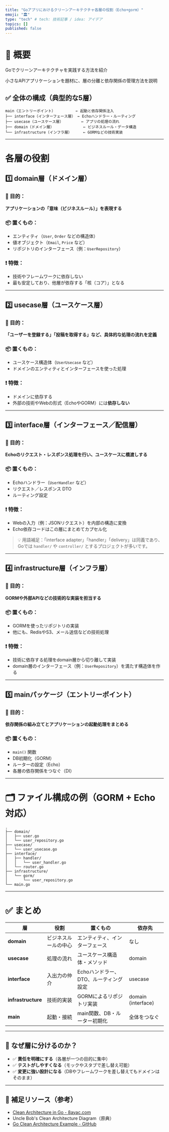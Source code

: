 ```yaml
---
title: "Goアプリにおけるクリーンアーキテクチャ各層の役割（Echo+gorm）"
emoji: "🏛️"
type: "tech" # tech: 技術記事 / idea: アイデア
topics: []
published: false
---
```


# 🎯 概要
Goでクリーンアーキテクチャを実践する方法を紹介

小さなAPIアプリケーションを題材に、層の分離と依存関係の管理方法を説明

## ✅ 全体の構成（典型的な5層）

```
main（エントリーポイント）         ← 起動と依存関係注入
├── interface（インターフェース層） ← Echoハンドラー・ルーティング
├── usecase（ユースケース層）        ← アプリの処理の流れ
├── domain（ドメイン層）             ← ビジネスルール・データ構造
└── infrastructure（インフラ層）     ← GORMなどの技術実装
```

---

# 各層の役割

## 1️⃣ domain層（ドメイン層）

### 📌 目的：
**アプリケーションの「意味（ビジネスルール）」を表現する**

### 📦 置くもの：
- エンティティ（`User`, `Order` などの構造体）
- 値オブジェクト（`Email`, `Price` など）
- リポジトリのインターフェース（例：`UserRepository`）

### ❗ 特徴：
- 技術やフレームワークに依存しない
- 最も安定しており、他層が依存する「核（コア）」となる

---

## 2️⃣ usecase層（ユースケース層）

### 📌 目的：
**「ユーザーを登録する」「投稿を取得する」など、具体的な処理の流れを定義**

### 📦 置くもの：
- ユースケース構造体（`UserUsecase` など）
- ドメインのエンティティとインターフェースを使った処理

### ❗ 特徴：
- ドメインに依存する
- 外部の技術やWebの形式（EchoやGORM）には**依存しない**

---

## 3️⃣ interface層（インターフェース／配信層）

### 📌 目的：
**Echoのリクエスト・レスポンス処理を行い、ユースケースに橋渡しする**

### 📦 置くもの：
- Echoハンドラー（`UserHandler` など）
- リクエスト／レスポンス DTO
- ルーティング設定

### ❗ 特徴：
- Webの入力（例：JSONリクエスト）を内部の構造に変換
- Echo依存コードはこの層にまとめてカプセル化

> 💡 用語補足：「interface adapter」「handler」「delivery」は同義であり、Goでは `handler/` や `controller/` とするプロジェクトが多いです。

---

## 4️⃣ infrastructure層（インフラ層）

### 📌 目的：
**GORMや外部APIなどの技術的な実装を担当する**

### 📦 置くもの：
- GORMを使ったリポジトリの実装
- 他にも、RedisやS3、メール送信などの技術処理

### ❗ 特徴：
- 技術に依存する処理をdomain層から切り離して実装
- domain層のインターフェース（例：`UserRepository`）を満たす構造体を作る

---

## 5️⃣ mainパッケージ（エントリーポイント）

### 📌 目的：
**依存関係の組み立てとアプリケーションの起動処理をまとめる**

### 📦 置くもの：
- `main()` 関数
- DB初期化（GORM）
- ルーターの設定（Echo）
- 各層の依存関係をつなぐ（DI）

---

# 🗂️ ファイル構成の例（GORM + Echo 対応）

```
.
├── domain/
│   ├── user.go
│   └── user_repository.go
├── usecase/
│   └── user_usecase.go
├── interface/
│   ├── handler/
│   │   └── user_handler.go
│   └── router.go
├── infrastructure/
│   └── gorm/
│       └── user_repository.go
└── main.go
```

---

# ✅ まとめ

| 層               | 役割                   | 置くもの                              | 依存先            |
|------------------|------------------------|---------------------------------------|-------------------|
| **domain**       | ビジネスルールの中心   | エンティティ、インターフェース        | なし              |
| **usecase**      | 処理の流れ             | ユースケース構造体・メソッド          | domain            |
| **interface**    | 入出力の仲介           | Echoハンドラー、DTO、ルーティング設定 | usecase           |
| **infrastructure** | 技術的実装             | GORMによるリポジトリ実装              | domain (interface) |
| **main**         | 起動・接続             | main関数、DB・ルーター初期化          | 全体をつなぐ       |

---

## 🎯 なぜ層に分けるのか？

- ✅ **責任を明確にする**（各層が一つの目的に集中）
- ✅ **テストがしやすくなる**（モックやスタブで差し替え可能）
- ✅ **変更に強い設計になる**（DBやフレームワークを差し替えてもドメインはそのまま）

---

## 🔗 補足リソース（参考）

- [Clean Architecture in Go - 8ayac.com](https://8ayac.com/posts/clean-architecture-in-go/)
- Uncle Bob's Clean Architecture Diagram（原典）
- [Go Clean Architecture Example - GitHub](https://github.com/bxcodec/go-clean-arch)
